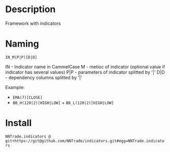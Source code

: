 # Description

Framework with indicators 

# Naming

`IN_M(P|P)[D|D]`

IN - Indicator name in CammelCase
M - metioc of indicator (optional value if indicator has several values)
P|P - parameters of indicator splitted by '|'
D|D - dependency columns splitted by '|'

Example:
- `EMA(7)[CLOSE]`
- `BB_H(120|2)[HIGH|LOW]` + `BB_L(120|2)[HIGH|LOW]`

# Install
`
NNTrade.indicators @ git+https://git@github.com/NNTrade/indicators.git#egg=NNTrade.indicators
`